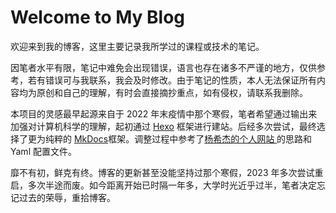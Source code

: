 # Welcome to My Blog

欢迎来到我的博客，这里主要记录我所学过的课程或技术的笔记。

因笔者水平有限，笔记中难免会出现错误，语言也存在诸多不严谨的地方，仅供参考，若有错误可与我联系，我会及时修改。由于笔记的性质，本人无法保证所有内容均为原创和自己的理解，有时会直接摘抄重点，如有侵权，请联系我删除。

本项目的灵感最早起源来自于 2022 年末疫情中那个寒假，笔者希望通过输出来加强对计算机科学的理解，起初通过 [Hexo](https://hexo.io/zh-cn/) 框架进行建站。后经多次尝试，最终选择了更为纯粹的 [MkDocs](https://www.mkdocs.org/)框架。调整过程中参考了[杨希杰的个人网站 ](https://yang-xijie.github.io/)的思路和 Yaml 配置文件。

靡不有初，鲜克有终。博客的更新甚至没能坚持过那个寒假，2023 年多次尝试重启，多次半途而废。如今距离开始已时隔一年多，大学时光近乎过半，笔者决定忘记过去的荣辱，重拾博客。





